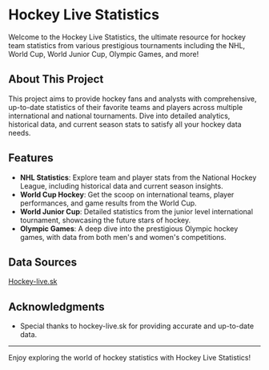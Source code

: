 # Hockey Live Statistics

Welcome to the Hockey Live Statistics, the ultimate resource for hockey team statistics from various prestigious tournaments including the NHL, World Cup, World Junior Cup, Olympic Games, and more!

## About This Project

This project aims to provide hockey fans and analysts with comprehensive, up-to-date statistics of their favorite teams and players across multiple international and national tournaments. Dive into detailed analytics, historical data, and current season stats to satisfy all your hockey data needs.

## Features

- **NHL Statistics**: Explore team and player stats from the National Hockey League, including historical data and current season insights.
- **World Cup Hockey**: Get the scoop on international teams, player performances, and game results from the World Cup.
- **World Junior Cup**: Detailed statistics from the junior level international tournament, showcasing the future stars of hockey.
- **Olympic Games**: A deep dive into the prestigious Olympic hockey games, with data from both men's and women's competitions.

## Data Sources

[Hockey-live.sk](https://rapidapi.com/palsoft/api/hockey-live-sk-data/details)


## Acknowledgments

- Special thanks to hockey-live.sk for providing accurate and up-to-date data.

---

Enjoy exploring the world of hockey statistics with Hockey Live Statistics!
